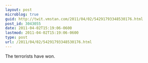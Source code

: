 ```yaml
---
layout: post
microblog: true
guid: http://twit.vmstan.com/2011/04/02/54291793348530176.html
post_id: 3043055
date: 2011-04-02T15:19:06-0600
lastmod: 2011-04-02T15:19:06-0600
type: post
url: /2011/04/02/54291793348530176.html
---
```

The terrorists have won.
